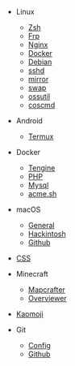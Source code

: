 - Linux
  - [Zsh](Linux/Zsh.md)
  - [Frp](Linux/Frp.md)
  - [Nginx](Linux/Nginx.md)
  - [Docker](Linux/Docker.md)
  - [Debian](Linux/Debian.md)
  - [sshd](Linux/sshd.md)
  - [mirror](Linux/mirror.md)
  - [swap](Linux/swap.md)
  - [ossutil](Linux/ossutil.md)
  - [coscmd](Linux/coscmd.md)
  
- Android
  
  - [Termux](Android/Termux.md)
  
- Docker
  - [Tengine](Docker/Tengine.md)
  - [PHP](Docker/PHP.md)
  - [Mysql](Docker/Mysql.md)
  - [acme.sh](Docker/acme.sh.md)
  
- macOS
  - [General](macOS/General.md)
  - [Hackintosh](macOS/Hackintosh.md)
  - [Github](macOS/Github.md)
- [CSS](CSS.md)

- Minecraft
  - [Mapcrafter](Minecraft/Mapcrafter.md)
  - [Overviewer](Minecraft/Overviewer.md)
  
- [Kaomoji](Kaomoji.md)

- Git
  - [Config](Config.md)
  - [Github](Github.md)
